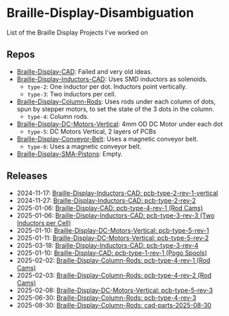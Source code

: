 # Braille-Display-Disambiguation
List of the Braille Display Projects I've worked on

## Repos

* [Braille-Display-CAD](https://github.com/KilowattSynthesis/Braille-Display-CAD): Failed and very old ideas.
* [Braille-Display-Inductors-CAD](https://github.com/KilowattSynthesis/Braille-Display-Inductors-CAD): Uses SMD inductors as solenoids.
    * `type-2`: One inductor per dot. Inductors point vertically.
    * `type-3`: Two inductors per cell.
* [Braille-Display-Column-Rods](https://github.com/KilowattSynthesis/Braille-Display-Column-Rods): Uses rods under each column of dots, spun by stepper motors, to set the state of the 3 dots in the column.
    * `type-4`: Column rods.
* [Braille-Display-DC-Motors-Vertical](https://github.com/KilowattSynthesis/Braille-Display-DC-Motors-Vertical): 4mm OD DC Motor under each dot
    * `type-5`: DC Motors Vertical, 2 layers of PCBs
* [Braille-Display-Conveyor-Belt](https://github.com/KilowattSynthesis/Braille-Display-Conveyor-Belt): Uses a magnetic conveyor belt.
    * `type-6`: Uses a magnetic conveyor belt.
* [Braille-Display-SMA-Pistons](https://github.com/KilowattSynthesis/Braille-Display-SMA-Pistons): Empty.

## Releases

* 2024-11-17: [Braille-Display-Inductors-CAD: pcb-type-2-rev-1-vertical](https://github.com/KilowattSynthesis/Braille-Display-Inductors-CAD/releases/tag/pcb-rev-1-vertical)
* 2024-11-27: [Braille-Display-Inductors-CAD: pcb-type-2-rev-2](https://github.com/KilowattSynthesis/Braille-Display-Inductors-CAD/releases/tag/pcb-rev-2)
* 2025-01-06: [Braille-Display-CAD: pcb-type-4-rev-1 (Rod Cams)](https://github.com/KilowattSynthesis/Braille-Display-CAD/releases/tag/pcb-type-4-rev-1)
* 2025-01-06: [Braille-Display-Inductors-CAD: pcb-type-3-rev-3 (Two Inductors per Cell)](https://github.com/KilowattSynthesis/Braille-Display-Inductors-CAD/releases/tag/pcb-type-3-rev-3)
* 2025-01-10: [Braille-Display-DC-Motors-Vertical: pcb-type-5-rev-1](https://github.com/KilowattSynthesis/Braille-Display-DC-Motors-Vertical/releases/tag/pcb-type-5-rev-1)
* 2025-01-11: [Braille-Display-DC-Motors-Vertical: pcb-type-5-rev-2](https://github.com/KilowattSynthesis/Braille-Display-DC-Motors-Vertical/releases/tag/pcb-type-5-rev-2)
* 2025-03-18: [Braille-Display-Inductors-CAD: pcb-type-3-rev-4](https://github.com/KilowattSynthesis/Braille-Display-Inductors-CAD/releases/tag/pcb-type-3-rev-4)
* 2025-01-10: [Braille-Display-CAD: pcb-type-1-rev-1 (Pogo Spools)](https://github.com/KilowattSynthesis/Braille-Display-CAD/releases/tag/pcb-type-1-rev-1)
* 2025-02-02: [Braille-Display-Column-Rods: pcb-type-4-rev-1 (Rod Cams)](https://github.com/KilowattSynthesis/Braille-Display-Column-Rods/releases/tag/pcb-type-4-rev-1)
* 2025-02-03: [Braille-Display-Column-Rods: pcb-type-4-rev-2 (Rod Cams)](https://github.com/KilowattSynthesis/Braille-Display-Column-Rods/releases/tag/pcb-type-4-rev-2)
* 2025-02-08: [Braille-Display-DC-Motors-Vertical: pcb-type-5-rev-3](https://github.com/KilowattSynthesis/Braille-Display-DC-Motors-Vertical/releases/tag/pcb-type-5-rev-3)
* 2025-06-30: [Braille-Display-Column-Rods: pcb-type-4-rev-3](https://github.com/KilowattSynthesis/Braille-Display-Column-Rods/releases/tag/pcb-type-4-rev-3)
* 2025-08-30: [Braille-Display-Column-Rods: cad-parts-2025-08-30](https://github.com/KilowattSynthesis/Braille-Display-Column-Rods/releases/tag/cad-parts-20250830)

